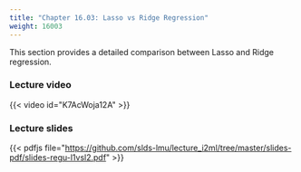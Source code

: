 ```yaml
---
title: "Chapter 16.03: Lasso vs Ridge Regression"
weight: 16003
---
```

This section provides a detailed comparison between Lasso and Ridge regression.

<!--more-->

### Lecture video

{{< video id="K7AcWoja12A" >}}

### Lecture slides

{{< pdfjs file="https://github.com/slds-lmu/lecture_i2ml/tree/master/slides-pdf/slides-regu-l1vsl2.pdf" >}}
